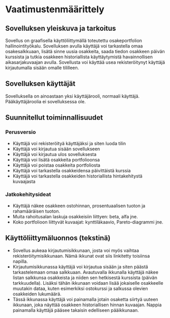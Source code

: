 # Vaatimustenmäärittely

## Sovelluksen yleiskuva ja tarkoitus
Sovellus on graafisella käyttöliittymällä toteutettu osakeportfolion hallinointityökalu. Sovelluksen avulla käyttäjä voi tarkastella omaa osakesalkkuaan, lisätä sinne uusia osakkeita, saada tiedon osakkeen päivän kurssista ja tutkia osakkeen historiallista käyttäytymistä havainnollisen aikasarjakuvaajan avulla. Sovellusta voi käyttää usea rekisteröitynyt käyttäjä kirjautumalla sisään omalle tililleen.

## Sovelluksen käyttäjät
Sovelluksella on ainoastaan yksi käyttäjärooli, normaali käyttäjä. Pääkäyttäjäroolia ei sovelluksessa ole.

## Suunnitellut toiminnallisuudet

### Perusversio
- Käyttäjä voi rekisteröityä käyttäjäksi ja siten luoda tilin
- Käyttäjä voi kirjautua sisään sovellukseen
- Käyttäjä voi kirjautua ulos sovelluksesta
- Käyttäjä voi lisätä osakkeita portfolioonsa
- Käyttäjä voi poistaa osakkeita portfoliosta
- Käyttäjä voi tarkastella osakkeidensa päivittäistä kurssia
- Käyttäjä voi tarkastella osakkeiden historiallista hintakehitystä kuvaajasta

### Jatkokehitysideat
- Käyttäjä näkee osakkeen ostohinnan, prosentuaalisen tuoton ja rahamääräisen tuoton.
- Muita rahoitusalan laskuja osakkeisiin liittyen: beta, alfa jne.
- Koko portfolioon liittyvät kuvaajat: kynttiläkaavio, Pareto-diagrammi jne.

## Käyttöliittymäluonnos (tekstinä)
- Sovellus aukeaa kirjautumisikkunaan, josta voi myös vaihtaa rekisteröitymisikkunaan. Nämä ikkunat ovat siis linkitetty toisiinsa napilla.
- Kirjautumisikkunassa käyttäjä voi kirjautua sisään ja siten päästä tarkastelemaan omaa salkkuaan. Avautuvalla ikkunalla käyttäjä näkee listan salkkunsa osakkeista ja niiden sen hetkisestä kurssista (päivän tarkkuudella). Lisäksi tähän ikkunaan voidaan lisää jokaiselle osakkeelle muutakin dataa, kuten esimerkiksi ostokurssi ja salkussa olevien osakkeiden lukumäärä.
- Tässä ikkunassa käyttäjä voi painamalla jotain osaketta siirtyä uuteen ikkunaan, joka näyttää osakkeen historiallisen hinnan kuvaajan. Nappia painamalla käyttäjä pääsee takaisin edelliseen pääikkunaan.
